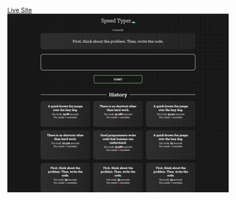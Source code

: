 [Live Site](https://rakib4485.github.io/b6-type-monster-debug-assignmen-main/)
![](images/preview.png)
